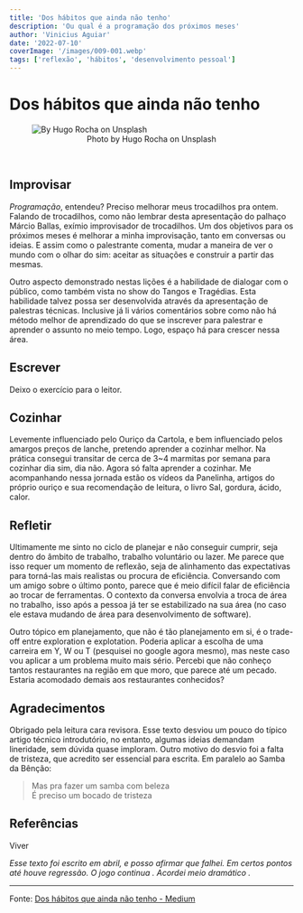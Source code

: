 ```yaml
---
title: 'Dos hábitos que ainda não tenho'
description: 'Ou qual é a programação dos próximos meses'
author: 'Vinicius Aguiar'
date: '2022-07-10'
coverImage: '/images/009-001.webp'
tags: ['reflexão', 'hábitos', 'desenvolvimento pessoal']
---
```


# Dos hábitos que ainda não tenho

<figure>
  <img src="/images/009-001.webp" alt="By Hugo Rocha on Unsplash" />
  <figcaption style="text-align: center">
    Photo by Hugo Rocha on Unsplash
  </figcaption>
</figure>
<br/>

## Improvisar

_Programação_, entendeu? Preciso melhorar meus trocadilhos pra ontem. Falando de trocadilhos, como não lembrar desta apresentação do palhaço Márcio Ballas, exímio improvisador de trocadilhos. Um dos objetivos para os próximos meses é melhorar a minha improvisação, tanto em conversas ou ideias. E assim como o palestrante comenta, mudar a maneira de ver o mundo com o olhar do sim: aceitar as situações e construir a partir das mesmas.

Outro aspecto demonstrado nestas lições é a habilidade de dialogar com o público, como também vista no show do Tangos e Tragédias. Esta habilidade talvez possa ser desenvolvida através da apresentação de palestras técnicas. Inclusive já li vários comentários sobre como não há método melhor de aprendizado do que se inscrever para palestrar e aprender o assunto no meio tempo. Logo, espaço há para crescer nessa área.

## Escrever

Deixo o exercício para o leitor.

## Cozinhar

Levemente influenciado pelo Ouriço da Cartola, e bem influenciado pelos amargos preços de lanche, pretendo aprender a cozinhar melhor. Na prática consegui transitar de cerca de 3~4 marmitas por semana para cozinhar dia sim, dia não. Agora só falta aprender a cozinhar. Me acompanhando nessa jornada estão os vídeos da Panelinha, artigos do próprio ouriço e sua recomendação de leitura, o livro Sal, gordura, ácido, calor.

## Refletir

Ultimamente me sinto no ciclo de planejar e não conseguir cumprir, seja dentro do âmbito de trabalho, trabalho voluntário ou lazer. Me parece que isso requer um momento de reflexão, seja de alinhamento das expectativas para torná-las mais realistas ou procura de eficiência. Conversando com um amigo sobre o último ponto, parece que é meio difícil falar de eficiência ao trocar de ferramentas. O contexto da conversa envolvia a troca de área no trabalho, isso após a pessoa já ter se estabilizado na sua área (no caso ele estava mudando de área para desenvolvimento de software).

Outro tópico em planejamento, que não é tão planejamento em si, é o trade-off entre exploration e explotation. Poderia aplicar a escolha de uma carreira em Y, W ou T (pesquisei no google agora mesmo), mas neste caso vou aplicar a um problema muito mais sério. Percebi que não conheço tantos restaurantes na região em que moro, que parece até um pecado. Estaria acomodado demais aos restaurantes conhecidos?

## Agradecimentos

Obrigado pela leitura cara revisora. Esse texto desviou um pouco do típico artigo técnico introdutório, no entanto, algumas ideias demandam lineridade, sem dúvida quase imploram. Outro motivo do desvio foi a falta de tristeza, que acredito ser essencial para escrita. Em paralelo ao Samba da Bênção:

> Mas pra fazer um samba com beleza  
> É preciso um bocado de tristeza

## Referências

Viver

_Esse texto foi escrito em abril, e posso afirmar que falhei. Em certos pontos até houve regressão._ _O jogo continua_ _. Acordei meio_ _dramático_ _._

---

Fonte: [Dos hábitos que ainda não tenho - Medium](https://medium.com/@vncsna/dos-h%C3%A1bitos-que-ainda-n%C3%A3o-tenho-4f872c21d278) 